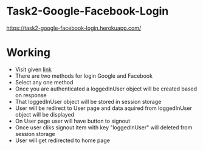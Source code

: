 # Task2-Google-Facebook-Login
https://task2-google-facebook-login.herokuapp.com/

# Working
<ul>
  <li>Visit given <a href="https://task2-google-facebook-login.herokuapp.com/">link</a>
  <li>There are two methods for login Google and Facebook</li>
  <li>Select any one method</li>
  <li>Once you are authenticated a loggedInUser object will be created based on response</li>
  <li>That loggedInUser object will be stored in session storage</li>
  <li>User will be redirect to User page and data aquired from loggedInUser object will be displayed</li>
  <li>On User page user will have button to signout</li>
  <li>Once user cliks signout item with key "loggedInUser" will deleted from session storage</li>
  <li>User will get redirected to home page</li>
</ul>
